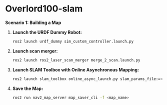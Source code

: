 # Overlord100-slam
**Scenario 1: Building a Map**

1. **Launch the URDF Dummy Robot:**
   ```bash
   ros2 launch urdf_dummy sim_custom_controller.launch.py
   ```
2. **Launch scan merger:**
   ```bash
   ros2 launch ros2_laser_scan_merger merge_2_scan.launch.py
   ```
3. **Launch SLAM Toolbox with Online Asynchronous Mapping:**
   ```bash
   ros2 launch slam_toolbox online_async_launch.py slam_params_file:=<path/to/mapper_params_online_async.yaml>
   ```
4. **Save the Map:**
   ```bash
   ros2 run nav2_map_server map_saver_cli -f <map_name>
   ```